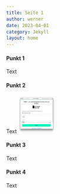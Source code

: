 ```yaml
---
title: Seite 1
author: werner
date: 2023-04-01
category: Jekyll
layout: home
---
```


#### Punkt 1
Text
#### Punkt 2
Text
<img src="/images/prisma01.png" alt="PRISMA Anmeldung" style="height: 100px; width:100px;"/>
#### Punkt 3
Text
#### Punkt 4
Text